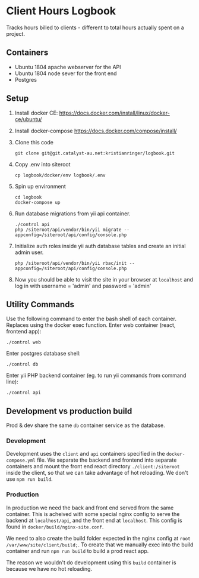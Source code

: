 # Client Hours Logbook

Tracks hours billed to clients - different to total hours actually spent on a project.

## Containers

- Ubuntu 1804 apache webserver for the API
- Ubuntu 1804 node sever for the front end
- Postgres

## Setup

1.  Install docker CE: https://docs.docker.com/install/linux/docker-ce/ubuntu/

2.  Install docker-compose https://docs.docker.com/compose/install/

3.  Clone this code

    ```
    git clone git@git.catalyst-au.net:kristianringer/logbook.git
    ```

4.  Copy .env into siteroot

    ```
    cp logbook/docker/env logbook/.env
    ```

5.  Spin up environment

    ```
    cd logbook
    docker-compose up
    ```

6.  Run database migrations from yii api container.
    ```
    ./control api
    php /siteroot/api/vendor/bin/yii migrate --appconfig=/siteroot/api/config/console.php
    ```
7.  Initialize auth roles inside yii auth database tables and create an initial admin user.

    ```
    php /siteroot/api/vendor/bin/yii rbac/init --appconfig=/siteroot/api/config/console.php

    ```

8.  Now you should be able to visit the site in your browser at `localhost`
    and log in with username = 'admin' and password = 'admin'

## Utility Commands

Use the following command to enter the bash shell of each container.
Replaces using the docker exec function.
Enter web container (react, frontend app):

```
./control web
```

Enter postgres database shell:

```
./control db
```

Enter yii PHP backend container (eg. to run yii commands from command line):

```
./control api
```

## Development vs production build

Prod & dev share the same `db` container service as the database.

### Development

Development uses the `client` and `api` containers specified in the `docker-compose.yml` file.
We separate the backend and frontend into separate containers and mount the front end react
directory `./client:/siteroot` inside the client, so that we can take advantage of hot reloading.
We don't use `npm run build`.

### Production

In production we need the back and front end served from the same container. This is
acheived with some special nginx config to serve the backend at `localhost/api`, and the
front end at `localhost`. This config is found in `docker/build/nginx-site.conf`.

We need to also create the build folder expected in the nginx config at
`root /var/www/site/client/build;`. To create that we manually exec into
the build container and run `npm run build` to build a prod react app.

The reason we wouldn't do development using this `build` container is because we have
no hot reloading.
